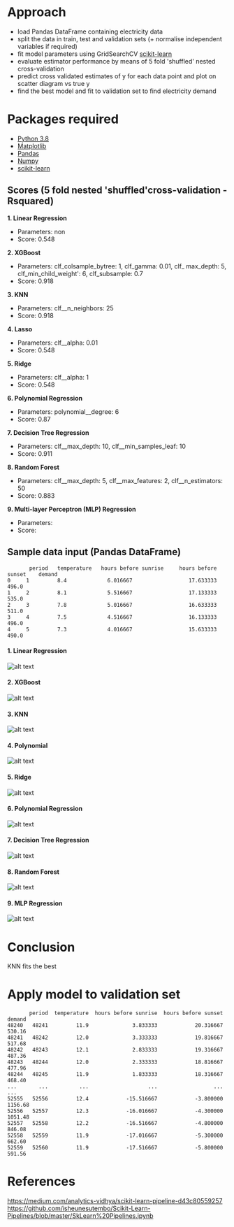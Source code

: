 # Approach

- load Pandas DataFrame containing electricity data
- split the data in train, test and validation sets (+ normalise independent variables if required) 
- fit model parameters using GridSearchCV [scikit-learn](http://scikit-learn.org/stable/)
- evaluate estimator performance by means of 5 fold 'shuffled' nested cross-validation
- predict cross validated estimates of y for each data point and plot on scatter diagram vs true y
- find the best model and fit to validation set to find electricity demand


# Packages required

- [Python 3.8](https://www.python.org/downloads/)
- [Matplotlib](https://matplotlib.org/)
- [Pandas](https://pandas.pydata.org/)
- [Numpy](https://docs.scipy.org/doc/)
- [scikit-learn](http://scikit-learn.org/stable/)


## Scores (5 fold nested 'shuffled'cross-validation - Rsquared)

**1. Linear Regression**											                                            
  * Parameters: non
  * Score: 0.548

**2. XGBoost**        									                                   
  * Parameters: clf_colsample_bytree: 1, clf_gamma: 0.01, clf_ max_depth: 5, clf_min_child_weight': 6, clf_subsample: 0.7
  * Score: 0.918

**3. KNN**                                							
  * Parameters: clf__n_neighbors: 25
  * Score: 0.918
  
**4. Lasso** 				     					
  * Parameters: clf__alpha: 0.01
  * Score: 0.548
  
**5. Ridge**                                   							
  * Parameters: clf__alpha: 1
  * Score: 0.548

**6. Polynomial Regression**                                    				
  * Parameters: polynomial__degree: 6
  * Score: 0.87
  
**7. Decision Tree Regression** 		                                        				
  * Parameters: clf__max_depth: 10, clf__min_samples_leaf: 10
  * Score: 0.911
  
**8. Random Forest**                                        	 					
  * Parameters: clf__max_depth: 5, clf__max_features: 2, clf__n_estimators: 50
  * Score: 0.883

**9. Multi-layer Perceptron (MLP) Regression**                                        	 					
  * Parameters: 
  * Score: 


## Sample data input (Pandas DataFrame)

```
       period	temperature	  hours before sunrise	   hours before sunset	  demand
0	  1	        8.4	            6.016667	              17.633333	      496.0
1	  2	        8.1	            5.516667	              17.133333	      535.0
2	  3	        7.8	            5.016667	              16.633333	      511.0
3	  4	        7.5	            4.516667	              16.133333	      496.0
4	  5	        7.3	            4.016667	              15.633333	      490.0
```

#### 1. Linear Regression

![alt text](https://github.com/maidh126/ElectricityDemandPrediction/blob/master/1_LinearRegression.png)

#### 2. XGBoost

![alt text](https://github.com/maidh126/ElectricityDemandPrediction/blob/master/2_XGBoost.png)

#### 3. KNN

![alt text](https://github.com/maidh126/ElectricityDemandPrediction/blob/main/plot/3_KNN.png)

#### 4. Polynomial

![alt text](https://github.com/maidh126/ElectricityDemandPrediction//blob/main/plot/4_Lasso.png)

#### 5. Ridge

![alt text](https://github.com/maidh126/ElectricityDemandPrediction//blob/main/plot/5_Ridge.png)

#### 6. Polynomial Regression

![alt text](https://github.com/maidh126/ElectricityDemandPrediction//blob/main/plot/6_PolynomialRegression.png)

#### 7. Decision Tree Regression

![alt text](https://github.com/maidh126/ElectricityDemandPrediction//blob/main/plot/7_DecisionTreeRegression.png)

#### 8. Random Forest

![alt text](https://github.com/maidh126/ElectricityDemandPrediction//blob/main/plot/8_RandomForest.png)

#### 9. MLP Regression

![alt text](https://github.com/maidh126/ElectricityDemandPrediction//blob/main/plot/9_MLPRegression.png)



# Conclusion
KNN fits the best

# Apply model to validation set
```
       period  temperature  hours before sunrise  hours before sunset   demand
48240   48241         11.9              3.833333            20.316667   530.16
48241   48242         12.0              3.333333            19.816667   517.68
48242   48243         12.1              2.833333            19.316667   487.36
48243   48244         12.0              2.333333            18.816667   477.96
48244   48245         11.9              1.833333            18.316667   468.40
...       ...          ...                   ...                  ...      ...
52555   52556         12.4            -15.516667            -3.800000  1156.68
52556   52557         12.3            -16.016667            -4.300000  1051.48
52557   52558         12.2            -16.516667            -4.800000   846.08
52558   52559         11.9            -17.016667            -5.300000   662.60
52559   52560         11.9            -17.516667            -5.800000   591.56
```


# References
https://medium.com/analytics-vidhya/scikit-learn-pipeline-d43c80559257
https://github.com/isheunesutembo/Scikit-Learn-Pipelines/blob/master/SkLearn%20Pipelines.ipynb
